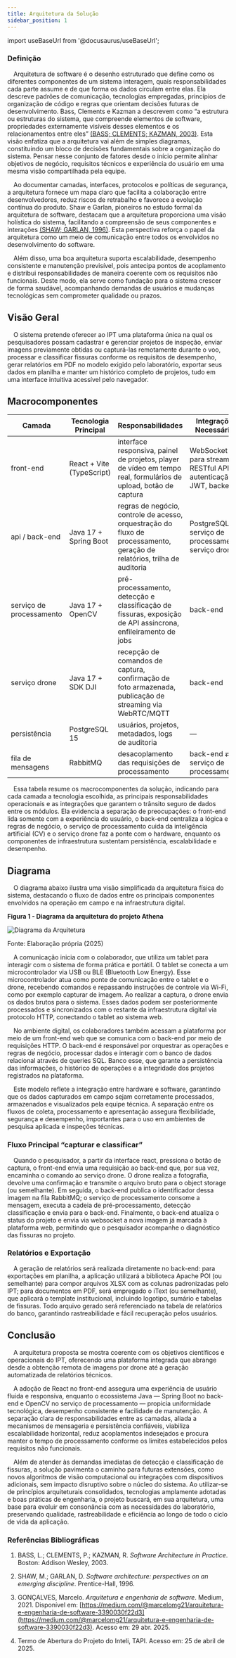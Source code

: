 ```yaml
---
title: Arquitetura da Solução
sidebar_position: 1
---
```


import useBaseUrl from '@docusaurus/useBaseUrl';

### Definição

&emsp;Arquitetura de software é o desenho estruturado que define como os diferentes componentes de um sistema interagem, quais responsabilidades cada parte assume e de que forma os dados circulam entre elas. Ela descreve padrões de comunicação, tecnologias empregadas, princípios de organização de código e regras que orientam decisões futuras de desenvolvimento. Bass, Clements e Kazman a descrevem como “a estrutura ou estruturas do sistema, que compreende elementos de software, propriedades externamente visíveis desses elementos e os relacionamentos entre eles” [(BASS; CLEMENTS; KAZMAN, 2003)](#ref1). Esta visão enfatiza que a arquitetura vai além de simples diagramas, constituindo um bloco de decisões fundamentais sobre a organização do sistema. Pensar nesse conjunto de fatores desde o início permite alinhar objetivos de negócio, requisitos técnicos e experiência do usuário em uma mesma visão compartilhada pela equipe.

&emsp;Ao documentar camadas, interfaces, protocolos e políticas de segurança, a arquitetura fornece um mapa claro que facilita a colaboração entre desenvolvedores, reduz riscos de retrabalho e favorece a evolução contínua do produto. Shaw e Garlan, pioneiros no estudo formal da arquitetura de software, destacam que a arquitetura proporciona uma visão holística do sistema, facilitando a compreensão de seus componentes e interações [(SHAW; GARLAN, 1996)](#ref2). Esta perspectiva reforça o papel da arquitetura como um meio de comunicação entre todos os envolvidos no desenvolvimento do software.

&emsp;Além disso, uma boa arquitetura suporta escalabilidade, desempenho consistente e manutenção previsível, pois antecipa pontos de acoplamento e distribui responsabilidades de maneira coerente com os requisitos não funcionais. Deste modo, ela serve como fundação para o sistema crescer de forma saudável, acompanhando demandas de usuários e mudanças tecnológicas sem comprometer qualidade ou prazos.

## Visão Geral

&emsp;O sistema pretende oferecer ao IPT uma plataforma única na qual os pesquisadores possam cadastrar e gerenciar projetos de inspeção, enviar imagens previamente obtidas ou capturá-las remotamente durante o voo, processar e classificar fissuras conforme os requisitos de desempenho, gerar relatórios em PDF no modelo exigido pelo laboratório, exportar seus dados em planilha e manter um histórico completo de projetos, tudo em uma interface intuitiva acessível pelo navegador.

## Macrocomponentes

| Camada               | Tecnologia Principal         | Responsabilidades                                                                 | Integrações Necessárias                       |
|----------------------|------------------------------|------------------------------------------------------------------------------------|-----------------------------------------------|
| front-end            | React + Vite (TypeScript)    | interface responsiva, painel de projetos, player de vídeo em tempo real, formulários de upload, botão de captura | WebSocket para streaming, RESTful API, autenticação JWT, backend |
| api / back-end       | Java 17 + Spring Boot        | regras de negócio, controle de acesso, orquestração do fluxo de processamento, geração de relatórios, trilha de auditoria | PostgreSQL, serviço de processamento, serviço drone |
| serviço de processamento | Java 17 + OpenCV             | pré-processamento, detecção e classificação de fissuras, exposição de API assíncrona, enfileiramento de jobs | back-end |
| serviço drone        | Java 17 + SDK DJI            | recepção de comandos de captura, confirmação de foto armazenada, publicação de streaming via WebRTC/MQTT | back-end |
| persistência         | PostgreSQL 15                | usuários, projetos, metadados, logs de auditoria                                   | —                                             |
| fila de mensagens | RabbitMQ                     | desacoplamento das requisições de processamento                                    | back-end ⇄ serviço de processamento           |

&emsp;Essa tabela resume os macrocomponentes da solução, indicando para cada camada a tecnologia escolhida, as principais responsabilidades operacionais e as integrações que garantem o trânsito seguro de dados entre os módulos. Ela evidencia a separação de preocupações: o front-end lida somente com a experiência do usuário, o back-end centraliza a lógica e regras de negócio, o serviço de processamento cuida da inteligência artificial (CV) e o serviço drone faz a ponte com o hardware, enquanto os componentes de infraestrutura sustentam persistência, escalabilidade e desempenho.

## Diagrama

&emsp;O diagrama abaixo ilustra uma visão simplificada da arquitetura física do sistema, destacando o fluxo de dados entre os principais componentes envolvidos na operação em campo e na infraestrutura digital.

<div style={{ textAlign: 'center' }}>
  <p><strong>Figura 1 - Diagrama da arquitetura do projeto Athena</strong></p>
  <img 
    src={useBaseUrl('/img/diagrama_arquitetura.png')}
    alt="Diagrama da Arquitetura" 
    title="Diagrama da Arquitetura" 
    style={{ maxWidth: '100%', height: 'auto' }}
  />
  <p>Fonte: Elaboração própria (2025)</p>
</div>

&emsp;A comunicação inicia com o colaborador, que utiliza um tablet para interagir com o sistema de forma prática e portátil. O tablet se conecta a um microcontrolador via USB ou BLE (Bluetooth Low Energy). Esse microcontrolador atua como ponte de comunicação entre o tablet e o drone, recebendo comandos e repassando instruções de controle via Wi-Fi, como por exemplo capturar de imagem. Ao realizar a captura, o drone envia os dados brutos para o sistema. Esses dados podem ser posteriormente processados e sincronizados com o restante da infraestrutura digital via protocolo HTTP, conectando o tablet ao sistema web.

&emsp;No ambiente digital, os colaboradores também acessam a plataforma por meio de um front-end web que se comunica com o back-end por meio de requisições HTTP. O back-end é responsável por orquestrar as operações e regras de negócio, processar dados e interagir com o banco de dados relacional através de queries SQL. Banco esse, que garante a persistência das informações, o histórico de operações e a integridade dos projetos registrados na plataforma.

&emsp;Este modelo reflete a integração entre hardware e software, garantindo que os dados capturados em campo sejam corretamente processados, armazenados e visualizados pela equipe técnica. A separação entre os fluxos de coleta, processamento e apresentação assegura flexibilidade, segurança e desempenho, importantes para o uso em ambientes de pesquisa aplicada e inspeções técnicas.

### Fluxo Principal “capturar e classificar”

&emsp;Quando o pesquisador, a partir da interface react, pressiona o botão de captura, o front-end envia uma requisição ao back-end que, por sua vez, encaminha o comando ao serviço drone. O drone realiza a fotografia, devolve uma confirmação e transmite o arquivo bruto para o object storage (ou semelhante). Em seguida, o back-end publica o identificador dessa imagem na fila RabbitMQ; o serviço de processamento consome a mensagem, executa a cadeia de pré-processamento, detecção classificação e envia para o back-end. Finalmente, o back-end atualiza o status do projeto e envia via websocket a nova imagem já marcada à plataforma web, permitindo que o pesquisador acompanhe o diagnóstico das fissuras no projeto.

### Relatórios e Exportação

&emsp;A geração de relatórios será realizada diretamente no back-end: para exportações em planilha, a aplicação utilizará a biblioteca Apache POI (ou semelhante) para compor arquivos XLSX com as colunas padronizadas pelo IPT; para documentos em PDF, será empregado o iText (ou semelhante), que aplicará o template institucional, incluindo logotipo, sumário e tabelas de fissuras. Todo arquivo gerado será referenciado na tabela de relatórios do banco, garantindo rastreabilidade e fácil recuperação pelos usuários.

## Conclusão

&emsp;A arquitetura proposta se mostra coerente com os objetivos científicos e operacionais do IPT, oferecendo uma plataforma integrada que abrange desde a obtenção remota de imagens por drone até a geração automatizada de relatórios técnicos.

&emsp;A adoção de React no front-end assegura uma experiência de usuário fluida e responsiva, enquanto o ecossistema Java — Spring Boot no back-end e OpenCV no serviço de processamento — propicia uniformidade tecnológica, desempenho consistente e facilidade de manutenção. A separação clara de responsabilidades entre as camadas, aliada a mecanismos de mensageria e persistência confiáveis, viabiliza escalabilidade horizontal, reduz acoplamentos indesejados e procura manter o tempo de processamento conforme os limites estabelecidos pelos requisitos não funcionais.

&emsp;Além de atender às demandas imediatas de detecção e classificação de fissuras, a solução pavimenta o caminho para futuras extensões, como novos algoritmos de visão computacional ou integrações com dispositivos adicionais, sem impacto disruptivo sobre o núcleo do sistema. Ao utilizar-se de princípios arquiteturais consolidados, tecnologias amplamente adotadas e boas práticas de engenharia, o projeto buscará, em sua arquitetura, uma base para evoluir em consonância com as necessidades do laboratório, preservando qualidade, rastreabilidade e eficiência ao longo de todo o ciclo de vida da aplicação.

### Referências Bibliográficas

1. <span id="ref1">BASS, L.; CLEMENTS, P.; KAZMAN, R.</span> *Software Architecture in Practice*. Boston: Addison Wesley, 2003.

2. <span id="ref2">SHAW, M.; GARLAN, D.</span> *Software architecture: perspectives on an emerging discipline*. Prentice-Hall, 1996.  

3. <span id="ref3">GONÇALVES, Marcelo.</span> *Arquitetura e engenharia de software*. Medium, 2021. Disponível em: [https://medium.com/@marcelomg21/arquitetura-e-engenharia-de-software-3390030f22d3](https://medium.com/@marcelomg21/arquitetura-e-engenharia-de-software-3390030f22d3). Acesso em: 29 abr. 2025.

4. Termo de Abertura do Projeto do Inteli, TAPI. Acesso em: 25 de abril de 2025.